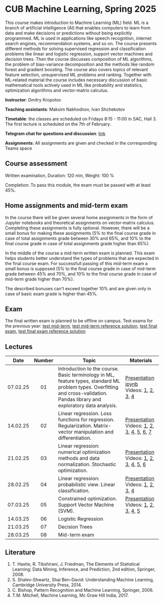 # CUB Machine Learning, Spring 2025

This course makes introduction to Machine Learning (ML) field. ML is a branch of artificial intelligence (AI) that enables computers to learn from data and make decisions or predictions without being explicitly programmed. ML is used in applications like speech recognition, internet search engines, recommendation systems, and so on. The course presents different methods for solving supervised regression and classification problems like linear and logistic regression, support vector machines and decision trees. Then the course discusses composition of ML algorithms, the problem of bias-variance decomposition and the methods like random forest and gradient boosting. The course also covers topics of relevant feature selection, unsupervised ML problems and ranking. Together with ML-related material the course includes necessary discussion of basic mathematical tools actively used in ML like probability and statistics, optimization algorithms and vector-matrix calculus. 

**Instructor**: Dmitry Kropotov

**Teaching assistants**: Maksim Nakhodnov, Ivan Shchekotov

**Timetable**: the classes are scheduled on Fridays 8:15 - 11:00 in SAC, Hall 3. The first lecture is scheduled on the 7th of February.

**Telegram chat for questions and discussion**: [link](https://t.me/+izhIIZ9W5Fs1NDM6)

**Assignments**: All assignments are given and checked in the corresponding Teams space

## Course assessment

Written examination, Duration: 120 min, Weight: 100 %

Completion: To pass this module, the exam must be passed with at least 45%.

## Home assignments and mid-term exam

In the course there will be given several home assignments in the form of Jupyter notebooks and theoretical assignments on vector-matrix calculus. Completing these assignments is fully optional. However, there will be a small bonus for making these assignments (5% to the final course grade in case of total assignments grade between 30% and 65%, and 10% to the final course grade in case of total assignments grade higher than 65%). 

In the middle of the course a mid-term written exam is planned. This exam helps students better understand the types of problems that are expected in the final course exam. For successfull passing of this mid-term exam a small bonus is supposed (5% to the final course grade in case of mid-term grade between 45% and 70%, and 10% to the final course grade in case of mid-term grade higher than 70%).

The described bonuses can't exceed together 10% and are given only in case of basic exam grade is higher than 45%.

## Exam 

The final written exam is planned to be offline on campus. Test exams for the previous year: [test mid-term](Materials/midterm_exam_test.pdf), [test mid-term reference solution](Materials/midterm_exam_test_reference.pdf), [test final exam](Materials/exam_test.pdf), [test final exam reference solution](Materials/exam_test_reference.pdf)

## Lectures

| Date | Number | Topic | Materials |
| :---: | :---: | --- | --- |
| 07.02.25 | 01 | Introduction to the course. Basic terminology in ML, feature types, standard ML problem types. Overfitting and cross-validation. Pandas library and exploratory data analysis.	| [Presentation](Materials/01-intro.pptx)<br> [ipynb](https://colab.research.google.com/drive/1XBc5gGHwtK7gh-Ajft_1o2hB1tq9Pq5v?usp=sharing)<br> Videos: [1](https://player.vimeo.com/video/908116908?h=3f3f70101a&amp;badge=0&amp;autopause=0&amp;player_id=0&amp;app_id=58479), [2](https://player.vimeo.com/video/908117286?h=bc61876ce5&amp;badge=0&amp;autopause=0&amp;player_id=0&amp;app_id=58479), [3](https://player.vimeo.com/video/908117581?h=0e1d114484&amp;badge=0&amp;autopause=0&amp;player_id=0&amp;app_id=58479), [4](https://player.vimeo.com/video/908118001?h=2bb61615b3&amp;badge=0&amp;autopause=0&amp;player_id=0&amp;app_id=58479) |
| 14.02.25 | 02 | Linear regression. Loss functions for regression. Regularization. Matrix-vector manipulation and differentiation.	| [Presentation](Materials/02-linreg-diff.pptx)<br> Videos: [1](https://player.vimeo.com/video/911660805?h=083262749d&amp;badge=0&amp;autopause=0&amp;player_id=0&amp;app_id=58479), [2](https://player.vimeo.com/video/911661433?h=9afd6ead19&amp;badge=0&amp;autopause=0&amp;player_id=0&amp;app_id=58479), [3](https://player.vimeo.com/video/911663153?h=96abba6d75&amp;badge=0&amp;autopause=0&amp;player_id=0&amp;app_id=58479), [4](https://player.vimeo.com/video/914134535?h=e620483653&amp;badge=0&amp;autopause=0&amp;player_id=0&amp;app_id=58479), [5](https://player.vimeo.com/video/914136337?h=bb09deb776&amp;badge=0&amp;autopause=0&amp;player_id=0&amp;app_id=58479), [6](https://youtu.be/fU4z6iReJyg), [7](https://youtu.be/tlaBauP72nQ) |
| 21.02.25 | 03 | Linear regression: numerical optimization methods and data normalization. Stochastic optimization.	| [Presentation](Materials/03-linreg-optim-norm.pptx)<br> Videos: [1](https://player.vimeo.com/video/914135366?h=83b7790e52&amp;badge=0&amp;autopause=0&amp;player_id=0&amp;app_id=58479), [2](https://player.vimeo.com/video/914135974?h=1cc29f88e6&amp;badge=0&amp;autopause=0&amp;player_id=0&amp;app_id=58479), [3](https://player.vimeo.com/video/916211716?h=43452d4eab&amp;badge=0&amp;autopause=0&amp;player_id=0&amp;app_id=58479), [4](https://player.vimeo.com/video/916212036?h=cf9e3d0196&amp;badge=0&amp;autopause=0&amp;player_id=0&amp;app_id=58479), [5](https://player.vimeo.com/video/916212476?h=f76e8ca07f&amp;badge=0&amp;autopause=0&amp;player_id=0&amp;app_id=58479), [6](https://player.vimeo.com/video/916213126?h=cbf8e32e8b&amp;badge=0&amp;autopause=0&amp;player_id=0&amp;app_id=58479) |
| 28.02.25 | 04 | Linear regression: probabilistic view. Linear classification.	| [Presentation](Materials/04-linreg-prob-linclass.pptx)<br> Videos: [1](https://player.vimeo.com/video/914136487?h=95577d7d2f&amp;badge=0&amp;autopause=0&amp;player_id=0&amp;app_id=58479), [2](https://player.vimeo.com/video/914136707?h=4dd94c5ee7&amp;badge=0&amp;autopause=0&amp;player_id=0&amp;app_id=58479), [3](https://player.vimeo.com/video/915697217?h=5bc02b8674&amp;badge=0&amp;autopause=0&amp;player_id=0&amp;app_id=58479), [4](https://player.vimeo.com/video/915698609?h=d2c3105260&amp;badge=0&amp;autopause=0&amp;player_id=0&amp;app_id=58479) |
| 07.03.25 | 05 | Constrained optimization. Support Vector Machine (SVM).	| [Presentation](Materials/05-cond-opt-svm.pptx)<br> Videos: [1](https://player.vimeo.com/video/915694575?h=c3d4ea946c&amp;badge=0&amp;autopause=0&amp;player_id=0&amp;app_id=58479), [2](https://player.vimeo.com/video/915696075?h=85ca3a73bb&amp;badge=0&amp;autopause=0&amp;player_id=0&amp;app_id=58479), [3](https://player.vimeo.com/video/920683731?h=769dcbc592&amp;badge=0&amp;autopause=0&amp;player_id=0&amp;app_id=58479), [4](https://player.vimeo.com/video/920684597?h=4fb7df2a00&amp;badge=0&amp;autopause=0&amp;player_id=0&amp;app_id=58479), [5](https://player.vimeo.com/video/920685621?h=9c2b7a5dea&amp;badge=0&amp;autopause=0&amp;player_id=0&amp;app_id=58479) |
| 14.03.25 | 06 | Logistic Regression |    |
| 21.03.25 | 07 | Decision Trees |    |
| 28.03.25 | 08 | Mid-term exam |    |



## Literature
1.	T. Hastie, R. Tibshirani, J. Friedman, The Elements of Statistical Learning: Data Mining, Inference, and Prediction, 2nd edition, Springer, 2008.
2.	S. Shalev-Shwartz, Shai Ben-David: Understanding Machine Learning, Cambridge University Press, 2014.
3.	C. Bishop, Pattern Recognition and Machine Learning, Springer, 2006.
4.	T.M. Mitchell, Machine Learning, Mc Graw Hill India, 2017.

